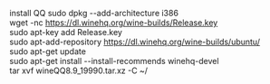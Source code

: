 install QQ
sudo dpkg --add-architecture i386  
wget -nc https://dl.winehq.org/wine-builds/Release.key  
sudo apt-key add Release.key  
sudo apt-add-repository https://dl.winehq.org/wine-builds/ubuntu/  
sudo apt-get update  
sudo apt-get install --install-recommends winehq-devel  
tar xvf wineQQ8.9_19990.tar.xz -C ~/  
